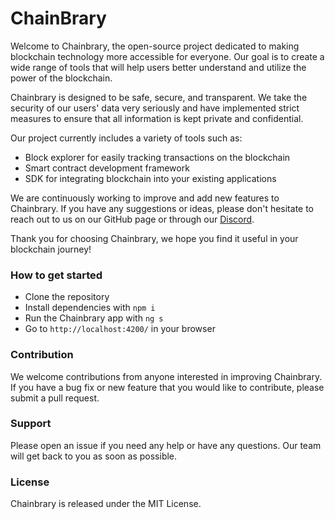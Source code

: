 # ChainBrary

Welcome to Chainbrary, the open-source project dedicated to making blockchain technology more accessible for everyone. Our goal is to create a wide range of tools that will help users better understand and utilize the power of the blockchain.

Chainbrary is designed to be safe, secure, and transparent. We take the security of our users' data very seriously and have implemented strict measures to ensure that all information is kept private and confidential.

Our project currently includes a variety of tools such as:

 - Block explorer for easily tracking transactions on the blockchain
 - Smart contract development framework
 - SDK for integrating blockchain into your existing applications

We are continuously working to improve and add new features to Chainbrary. If you have any suggestions or ideas, please don't hesitate to reach out to us on our GitHub page or through our [Discord](https://discord.gg/Y3pTujEsMe).

Thank you for choosing Chainbrary, we hope you find it useful in your blockchain journey!

### How to get started
 - Clone the repository
 - Install dependencies with `npm i`
 - Run the Chainbrary app with `ng s`
 - Go to `http://localhost:4200/` in your browser

### Contribution
We welcome contributions from anyone interested in improving Chainbrary. If you have a bug fix or new feature that you would like to contribute, please submit a pull request.

### Support
Please open an issue if you need any help or have any questions. Our team will get back to you as soon as possible.

### License
Chainbrary is released under the MIT License.
